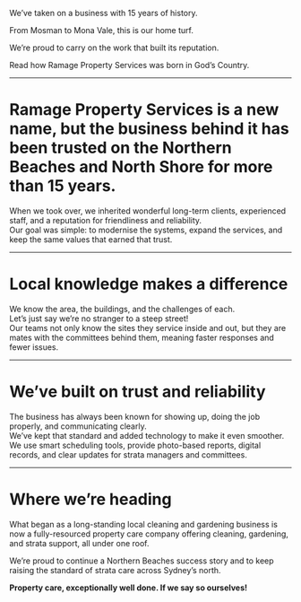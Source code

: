 We’ve taken on a business with 15 years of history.

From Mosman to Mona Vale, this is our home turf.

We’re proud to carry on the work that built its reputation.

Read how Ramage Property Services was born in God’s Country.

---

# Ramage Property Services is a new name, but the business behind it has been trusted on the Northern Beaches and North Shore for more than 15 years.

When we took over, we inherited wonderful long-term clients, experienced staff, and a reputation for friendliness and reliability.  
Our goal was simple: to modernise the systems, expand the services, and keep the same values that earned that trust.

---

# Local knowledge makes a difference

We know the area, the buildings, and the challenges of each.  
Let’s just say we’re no stranger to a steep street!  
Our teams not only know the sites they service inside and out, but they are mates with the committees behind them, meaning faster responses and fewer issues.

---

# We’ve built on trust and reliability

The business has always been known for showing up, doing the job properly, and communicating clearly.  
We’ve kept that standard and added technology to make it even smoother.  
We use smart scheduling tools, provide photo-based reports, digital records, and clear updates for strata managers and committees.

---

# Where we’re heading

What began as a long-standing local cleaning and gardening business is now a fully-resourced property care company offering cleaning, gardening, and strata support, all under one roof.

We’re proud to continue a Northern Beaches success story and to keep raising the standard of strata care across Sydney’s north.

**Property care, exceptionally well done. If we say so ourselves!**
